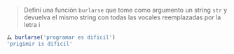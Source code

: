 > Definí una función `burlarse` que tome como argumento un string `str` y devuelva el mismo string con todas las vocales reemplazadas por la letra i
>
```javascript
ム burlarse('programar es dificil')
'prigimir is dificil'
```